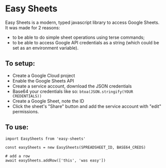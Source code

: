 # Easy Sheets

Easy Sheets is a modern, typed javascript library to access Google Sheets. It was made for 2 reasons:
- to be able to do simple sheet operations using terse commands;
- to be able to access Google API credentials as a string (which could be set as an environment variable).

## To setup:

- Create a Google Cloud project
- Enable the Google Sheets API
- Create a service account, download the JSON credentials
- Base64 your credentials like so: `btoa(JSON.stringify(YOUR CREDENTIALS))`
- Create a Google Sheet, note the ID
- Click the sheet's "Share" button and add the service account with "edit" permissions.

## To use:

```
import EasySheets from 'easy-sheets'

const easySheets = new EasySheets(SPREADSHEET_ID, BASE64_CREDS)

# add a row
await easySheets.addRow(['this', 'was easy'])
```